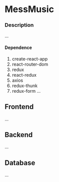 # MessMusic

### Description
...
#### Dependence
1. create-react-app
2. react-router-dom
3. redux
4. react-redux
5. axios
6. redux-thunk
7. redux-form
...
## Frontend
...
## Backend
...
## Database
...
